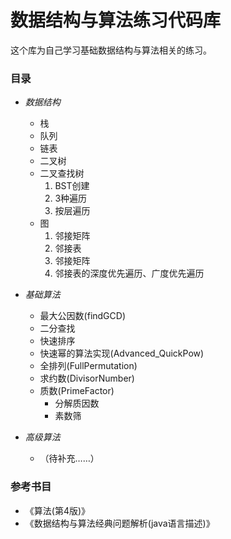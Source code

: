 # 数据结构与算法练习代码库

这个库为自己学习基础数据结构与算法相关的练习。

### 目录
- *数据结构*
	- 栈
	- 队列
	- 链表
	- 二叉树
	- 二叉查找树
      1. BST创建
      2. 3种遍历
      3. 按层遍历
	- 图
      1. 邻接矩阵
      2. 邻接表
      3. 邻接矩阵
      4. 邻接表的深度优先遍历、广度优先遍历

- *基础算法*
    - 最大公因数(findGCD)
    - 二分查找
    - 快速排序
    - 快速幂的算法实现(Advanced_QuickPow)
    - 全排列(FullPermutation)
    - 求约数(DivisorNumber)
    - 质数(PrimeFactor)
      - 分解质因数
      - 素数筛
- *高级算法*
    - （待补充……）

### 参考书目
 - 《算法(第4版)》
 - 《数据结构与算法经典问题解析(java语言描述)》
